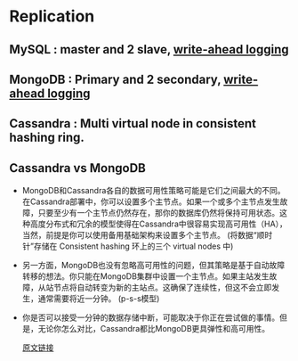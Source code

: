 # Replication

## MySQL : master and 2 slave, [write-ahead logging](https://en.wikipedia.org/wiki/Write-ahead_logging)

## MongoDB : Primary and 2 secondary, [write-ahead logging](https://en.wikipedia.org/wiki/Write-ahead_logging)

## Cassandra : Multi virtual node in consistent hashing ring.

## Cassandra vs MongoDB

* MongoDB和Cassandra各自的数据可用性策略可能是它们之间最大的不同。 在Cassandra部署中，你可以设置多个主节点。如果一个或多个主节点发生故障，只要至少有一个主节点仍然存在，那你的数据库仍然将保持可用状态。这种高度分布式和冗余的模型使得在Cassandra中很容易实现高可用性（HA），当然，前提是你可以使用备用基础架构来设置多个主节点。 \(将数据“顺时针”存储在 Consistent hashing 环上的三个 virtual nodes 中\)
* 另一方面，MongoDB也没有忽略高可用性的问题，但其策略是基于自动故障转移的想法。你只能在MongoDB集群中设置一个主节点。如果主站发生故障，从站节点将自动转变为新的主站点。这确保了连续性，但这不会立即发生，通常需要将近一分钟。 \(p-s-s模型\)
* 你是否可以接受一分钟的数据存储中断，可能取决于你正在尝试做的事情。但是，无论你怎么对比，Cassandra都比MongoDB更具弹性和高可用性。

  [原文链接](https://searchdatabase.techtarget.com.cn/7-23287/)

